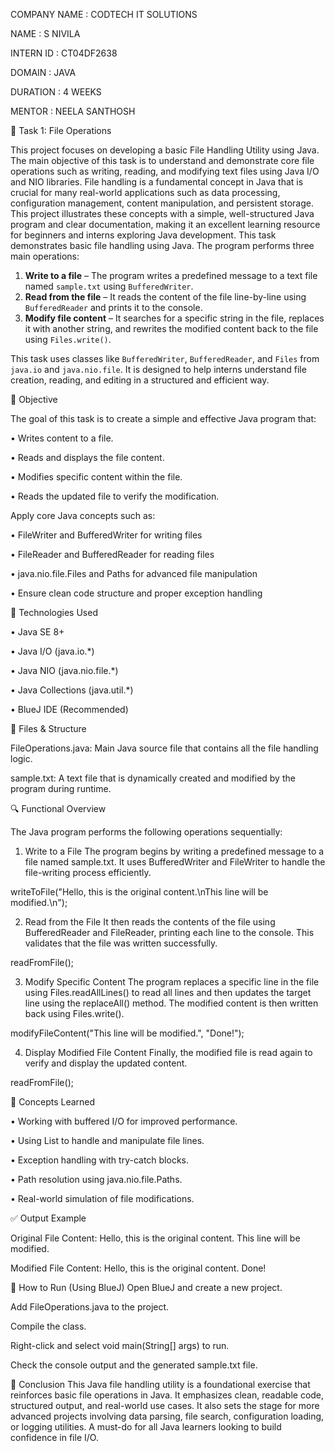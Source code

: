 COMPANY NAME : CODTECH IT SOLUTIONS

NAME : S NIVILA

INTERN ID : CT04DF2638

DOMAIN : JAVA

DURATION : 4 WEEKS

MENTOR : NEELA SANTHOSH


📁 Task 1: File Operations


This project focuses on developing a basic File Handling Utility using Java. The main objective of this task is to understand and demonstrate core file operations such as writing, reading, and modifying text files using Java I/O and NIO libraries.
File handling is a fundamental concept in Java that is crucial for many real-world applications such as data processing, configuration management, content manipulation, and persistent storage. This project illustrates these concepts with a simple, well-structured Java program and clear documentation, making it an excellent learning resource for beginners and interns exploring Java development.
This task demonstrates basic file handling using Java. The program performs three main operations:

1. **Write to a file** – The program writes a predefined message to a text file  named `sample.txt` using `BufferedWriter`.
2. **Read from the file** – It reads the content of the file line-by-line using `BufferedReader` and prints it to the console.
3. **Modify file content** – It searches for a specific string in the file, replaces it with another string, and rewrites the modified content back to the file using `Files.write()`.

This task uses classes like `BufferedWriter`, `BufferedReader`, and `Files` from `java.io` and `java.nio.file`. It is designed to help interns understand file creation, reading, and editing in a structured and efficient way.

🎯 Objective

The goal of this task is to create a simple and effective Java program that:

• Writes content to a file.

• Reads and displays the file content.

• Modifies specific content within the file.

• Reads the updated file to verify the modification.

Apply core Java concepts such as:

• FileWriter and BufferedWriter for writing files

• FileReader and BufferedReader for reading files

• java.nio.file.Files and Paths for advanced file manipulation

• Ensure clean code structure and proper exception handling

📌 Technologies Used

 • Java SE 8+
    
 • Java I/O (java.io.*)
    
 • Java NIO (java.nio.file.*)
    
 • Java Collections (java.util.*)
    
 • BlueJ IDE (Recommended)


📂 Files & Structure

FileOperations.java: Main Java source file that contains all the file handling logic.

sample.txt: A text file that is dynamically created and modified by the program during runtime.

🔍 Functional Overview

The Java program performs the following operations sequentially:

1. Write to a File
The program begins by writing a predefined message to a file named sample.txt. It uses BufferedWriter and FileWriter to handle the file-writing process efficiently.

writeToFile("Hello, this is the original content.\nThis line will be modified.\n");

2. Read from the File
It then reads the contents of the file using BufferedReader and FileReader, printing each line to the console. This validates that the file was written successfully.

readFromFile();

3. Modify Specific Content
The program replaces a specific line in the file using Files.readAllLines() to read all lines and then updates the target line using the replaceAll() method. The modified content is then written back using Files.write().

modifyFileContent("This line will be modified.", "Done!");

4. Display Modified File Content
Finally, the modified file is read again to verify and display the updated content.

readFromFile();

🧠 Concepts Learned

• Working with buffered I/O for improved performance.

• Using List<String> to handle and manipulate file lines.

• Exception handling with try-catch blocks.

• Path resolution using java.nio.file.Paths.

• Real-world simulation of file modifications.

✅ Output Example

Original File Content:
Hello, this is the original content.
This line will be modified.

Modified File Content:
Hello, this is the original content.
Done!

📌 How to Run (Using BlueJ)
Open BlueJ and create a new project.

Add FileOperations.java to the project.

Compile the class.

Right-click and select void main(String[] args) to run.

Check the console output and the generated sample.txt file.

📢 Conclusion
This Java file handling utility is a foundational exercise that reinforces basic file operations in Java. It emphasizes clean, readable code, structured output, and real-world use cases. It also sets the stage for more advanced projects involving data parsing, file search, configuration loading, or logging utilities. A must-do for all Java learners looking to build confidence in file I/O.
